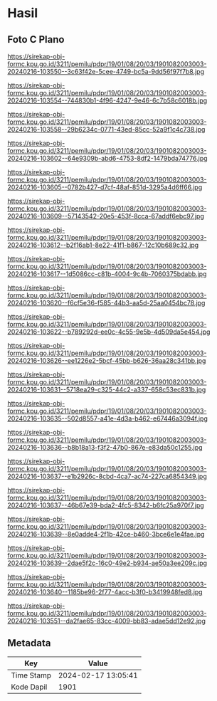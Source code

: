 # Hasil

## Foto C Plano

https://sirekap-obj-formc.kpu.go.id/3211/pemilu/pdpr/19/01/08/20/03/1901082003003-20240216-103550--3c63f42e-5cee-4749-bc5a-9dd56f97f7b8.jpg

https://sirekap-obj-formc.kpu.go.id/3211/pemilu/pdpr/19/01/08/20/03/1901082003003-20240216-103554--744830b1-4f96-4247-9e46-6c7b58c6018b.jpg

https://sirekap-obj-formc.kpu.go.id/3211/pemilu/pdpr/19/01/08/20/03/1901082003003-20240216-103558--29b6234c-0771-43ed-85cc-52a9f1c4c738.jpg

https://sirekap-obj-formc.kpu.go.id/3211/pemilu/pdpr/19/01/08/20/03/1901082003003-20240216-103602--64e9309b-abd6-4753-8df2-1479bda74776.jpg

https://sirekap-obj-formc.kpu.go.id/3211/pemilu/pdpr/19/01/08/20/03/1901082003003-20240216-103605--0782b427-d7cf-48af-851d-3295a4d6ff66.jpg

https://sirekap-obj-formc.kpu.go.id/3211/pemilu/pdpr/19/01/08/20/03/1901082003003-20240216-103609--57143542-20e5-453f-8cca-67addf6ebc97.jpg

https://sirekap-obj-formc.kpu.go.id/3211/pemilu/pdpr/19/01/08/20/03/1901082003003-20240216-103612--b2f16ab1-8e22-41f1-b867-12c10b689c32.jpg

https://sirekap-obj-formc.kpu.go.id/3211/pemilu/pdpr/19/01/08/20/03/1901082003003-20240216-103617--1d5086cc-c81b-4004-9c4b-7060375bdabb.jpg

https://sirekap-obj-formc.kpu.go.id/3211/pemilu/pdpr/19/01/08/20/03/1901082003003-20240216-103620--f6cf5e36-f585-44b3-aa5d-25aa0454bc78.jpg

https://sirekap-obj-formc.kpu.go.id/3211/pemilu/pdpr/19/01/08/20/03/1901082003003-20240216-103622--b789292d-ee0c-4c55-9e5b-4d509da5e454.jpg

https://sirekap-obj-formc.kpu.go.id/3211/pemilu/pdpr/19/01/08/20/03/1901082003003-20240216-103626--ee1226e2-5bcf-45bb-b626-36aa28c341bb.jpg

https://sirekap-obj-formc.kpu.go.id/3211/pemilu/pdpr/19/01/08/20/03/1901082003003-20240216-103631--5718ea29-c325-44c2-a337-658c53ec831b.jpg

https://sirekap-obj-formc.kpu.go.id/3211/pemilu/pdpr/19/01/08/20/03/1901082003003-20240216-103635--502d8557-a41e-4d3a-b462-e67446a3094f.jpg

https://sirekap-obj-formc.kpu.go.id/3211/pemilu/pdpr/19/01/08/20/03/1901082003003-20240216-103636--b8b18a13-f3f2-47b0-867e-e83da50c1255.jpg

https://sirekap-obj-formc.kpu.go.id/3211/pemilu/pdpr/19/01/08/20/03/1901082003003-20240216-103637--e1b2926c-8cbd-4ca7-ac74-227ca6854349.jpg

https://sirekap-obj-formc.kpu.go.id/3211/pemilu/pdpr/19/01/08/20/03/1901082003003-20240216-103637--46b67e39-bda2-4fc5-8342-b6fc25a970f7.jpg

https://sirekap-obj-formc.kpu.go.id/3211/pemilu/pdpr/19/01/08/20/03/1901082003003-20240216-103639--8e0adde4-2f1b-42ce-b460-3bce6e1e4fae.jpg

https://sirekap-obj-formc.kpu.go.id/3211/pemilu/pdpr/19/01/08/20/03/1901082003003-20240216-103639--2dae5f2c-16c0-49e2-b934-ae50a3ee209c.jpg

https://sirekap-obj-formc.kpu.go.id/3211/pemilu/pdpr/19/01/08/20/03/1901082003003-20240216-103640--1185be96-2f77-4acc-b3f0-b3419948fed8.jpg

https://sirekap-obj-formc.kpu.go.id/3211/pemilu/pdpr/19/01/08/20/03/1901082003003-20240216-103551--da2fae65-83cc-4009-bb83-adae5dd12e92.jpg


## Metadata

| Key        | Value               |
| ---------- | ------------------- |
| Time Stamp | 2024-02-17 13:05:41 |
| Kode Dapil | 1901                |



